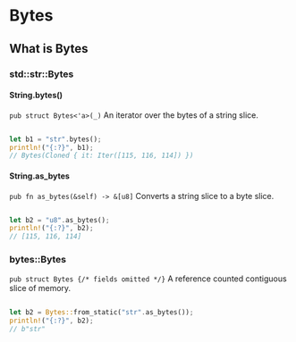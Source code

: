 # Bytes

## What is Bytes

### std::str::Bytes

#### String.bytes()
`pub struct Bytes<'a>(_)`
An iterator over the bytes of a string slice.

```rust

let b1 = "str".bytes();                                                                                                                                                                          
println!("{:?}", b1);
// Bytes(Cloned { it: Iter([115, 116, 114]) })

```

#### String.as_bytes
`pub fn as_bytes(&self) -> &[u8]`
Converts a string slice to a byte slice. 

```rust

let b2 = "u8".as_bytes();
println!("{:?}", b2);
// [115, 116, 114]

```


### bytes::Bytes
`pub struct Bytes {/* fields omitted */}`
A reference counted contiguous slice of memory.

```rust

let b2 = Bytes::from_static("str".as_bytes());                                                                                                                                                         
println!("{:?}", b2);
// b"str"

```
